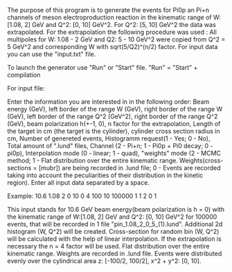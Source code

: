 The purpose of this program is to generate the events for Pi0p an Pi+n channels of meson electroproduction reaction in the kinematic range of W:[1.08, 2] GeV and Q^2: [0, 10] GeV^2. For Q^2: [5, 10] GeV^2 the data was extrapolated. For the extrapolation the following procedure was used : All multipoles for W: 1.08 - 2 GeV and Q2: 5 - 10 GeV^2 were copied from Q^2  = 5 GeV^2 and corresponding W with sqrt(5/Q2)^(n/2) factor.
For input data you can use the "input.txt" file. 

To launch the generator use "Run" or "Start" file. "Run" = "Start" + compilation 

For input file: 

Enter the information you are interested in in the following order: Beam energy (GeV), left border of the range W (GeV), right border of the range W (GeV), left border of the range Q^2 (GeV^2), right border of the range Q^2 (GeV), beam polarization h(+-1, 0), n factor for the extrapolation, Length of the target in cm (the target is the cylinder), cylinder cross section radius in cm, Number of genereted events, Histogramm request(1 - Yes; 0 - No), Total amount of ".lund" files, Channel (2 - Pi+n; 1 - Pi0p + Pi0 decay; 0 - pi0p), Interpolation mode (0 - linear; 1 - quad), "weights" mode (2 - MCMC method; 1 - Flat distribution over the entire kinematic range. Weights(cross-sections = [mubr]) are being recorded in .lund file; 0 - Events are recorded taking into account the peculiarities of their distribution in the kinetic region). Enter all input data separated by a space.

Example: 10.6 1.08 2 0 10 0 4 100 10 100000 1 1 2 0 1

This input stands for 10.6 GeV beam energy(beam polarization is h = 0) with the kinematic range of W:[1.08, 2] GeV and Q^2: [0, 10] GeV^2 for 100000 events, that will be recorded in 1 file "pin_1.08_2_0_5_(1).lund". Additional 2d histogram (W, Q^2) will be created. Cross-section for random bin (W, Q^2) will be calculated with the help of linear interpolation. If the extrapolation is necessary the n = 4 factor will be used. Flat distribution over the entire kinematic range. Weights are recorded in .lund file. Events were distributed evenly over the cylindrical area z: [-100/2, 100/2], x^2 + y^2: [0, 10].

